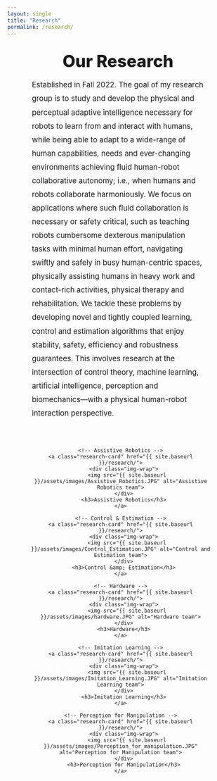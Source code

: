 ```yaml
---
layout: single
title: "Research"
permalink: /research/
---
```


<div class="research-wrap">

  <h1 class="research-title">Our Research</h1>

  <div class="research-text">
    Established in Fall 2022. The goal of my research group is to study and develop the physical and
    perceptual adaptive intelligence necessary for robots to learn from and interact with humans,
    while being able to adapt to a wide-range of human capabilities, needs and ever-changing
    environments achieving fluid human-robot collaborative autonomy; i.e., when humans and robots
    collaborate harmoniously. We focus on applications where such fluid collaboration is necessary
    or safety critical, such as teaching robots cumbersome dexterous manipulation tasks with minimal
    human effort, navigating swiftly and safely in busy human-centric spaces, physically assisting
    humans in heavy work and contact-rich activities, physical therapy and rehabilitation. We tackle
    these problems by developing novel and tightly coupled learning, control and estimation
    algorithms that enjoy stability, safety, efficiency and robustness guarantees. This involves
    research at the intersection of control theory, machine learning, artificial intelligence,
    perception and biomechanics—with a physical human-robot interaction perspective.
  </div>

  <div class="research-grid">

    <!-- Assistive Robotics -->
    <a class="research-card" href="{{ site.baseurl }}/research/">
      <div class="img-wrap">
        <img src="{{ site.baseurl }}/assets/images/Assistive_Robotics.JPG" alt="Assistive Robotics team">
      </div>
      <h3>Assistive Robotics</h3>
    </a>

    <!-- Control & Estimation -->
    <a class="research-card" href="{{ site.baseurl }}/research/">
      <div class="img-wrap">
        <img src="{{ site.baseurl }}/assets/images/Control_Estimation.JPG" alt="Control and Estimation team">
      </div>
      <h3>Control &amp; Estimation</h3>
    </a>

    <!-- Hardware -->
    <a class="research-card" href="{{ site.baseurl }}/research/">
      <div class="img-wrap">
        <img src="{{ site.baseurl }}/assets/images/hardware.JPG" alt="Hardware team">
      </div>
      <h3>Hardware</h3>
    </a>

    <!-- Imitation Learning -->
    <a class="research-card" href="{{ site.baseurl }}/research/">
      <div class="img-wrap">
        <img src="{{ site.baseurl }}/assets/images/Imitation_Learning.JPG" alt="Imitation Learning team">
      </div>
      <h3>Imitation Learning</h3>
    </a>

    <!-- Perception for Manipulation -->
    <a class="research-card" href="{{ site.baseurl }}/research/">
      <div class="img-wrap">
        <img src="{{ site.baseurl }}/assets/images/Perception_for_manipulation.JPG" alt="Perception for Manipulation team">
      </div>
      <h3>Perception for Manipulation</h3>
    </a>

  </div>
</div>

<style>
/* Remove default narrow column from theme */
.page__content,
.page .page__inner-wrap {
  max-width: none !important;
  width: 100% !important;
  padding-left: 0 !important;
  padding-right: 0 !important;
}

/* Overall wrapper – wide and centered with responsive side padding */
.research-wrap{
  max-width: 1400px;                 /* overall page width */
  margin: 0 auto;
  padding: 0 clamp(16px, 5vw, 48px) 3rem;
  text-align: center;
}

/* Title */
.research-title{
  margin: 2rem 0 1rem;
  font-weight: 800;
  font-size: clamp(1.8rem, 2.6vw + .8rem, 2.8rem);
}

/* Paragraph block: comfortably wide + better justification */
.research-text{
  max-width: min(1800px, 90vw);      /* tweak this to widen/narrow the text */
  margin: 0 auto 3rem;
  font-size: 1.05rem;
  line-height: 1.85;
  text-align: justify;
  text-justify: inter-word;
  text-align-last: center;
  hyphens: auto;
  padding: 0 0.5rem;
}

/* On narrower screens, don’t fully justify to avoid rivers */
@media (max-width: 1100px){
  .research-text{
    text-align: left;
    text-align-last: auto;
  }
}

/* Team grid centered, big images */
.research-grid{
  display: grid;
  grid-template-columns: repeat(auto-fit, minmax(420px, 1fr));
  gap: 2.5rem;
  justify-items: center;
  max-width: 1400px;
  margin: 0 auto;
}

.research-card{
  display: flex;
  flex-direction: column;
  align-items: center;
  text-decoration: none;
  color: inherit;
}

.research-card .img-wrap{
  width: 100%;
  border-radius: 14px;
  overflow: hidden;
  box-shadow: 0 8px 28px rgba(0,0,0,.08);
}

.research-card img{
  width: 100%;
  height: 360px;
  object-fit: contain;        /* show full image (no cropping) */
  background: #f5f5f5;
  transition: transform .35s ease, filter .35s ease;
}

.research-card h3{
  margin-top: .85rem;
  font-size: clamp(1.2rem, 1.4vw + .8rem, 1.8rem);
  font-weight: 700;
  text-align: center;
}

.research-card:hover img{
  transform: scale(1.03);
  filter: brightness(1.05);
}

@media (max-width: 640px){
  .research-grid{
    grid-template-columns: 1fr;
    gap: 1.5rem;
  }
  .research-card img{
    height: 300px;
  }
}
</style>
